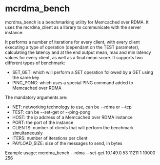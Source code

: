# mcrdma_bench
mcrdma_bench is a benchmarking utility for Memcached over RDMA.
It uses the mcrdma_client as a library to communicate with the server instance.

It performs a number of iterations for every client, with every client executing a type of operation (dependant on the TEST parameter), calculating the latency and at the end output mean, max and min latency values for every client, as well as a final mean score.
It supports two different types of benchmark:
* SET_GET: which will perform a SET operation followed by a GET using the same key
* PING_PONG: which uses a special PING command added to Memcached over RDMA

The mandatory arguments are:
* NET: networking technology to use, can be --rdma or --tcp
* TEST: can be --set-get or --ping-pong
* HOST: the ip address of a Memcached over RDMA instance
* PORT: the port of the instance
* CLIENTS: number of clients that will perform the benchmark simultaneously
* ITERS: number of iterations per client
* PAYLOAD_SIZE: size of the messages to send, in bytes

Example usage:
mcrdma_bench --rdma --set-get 10.149.0.53 11211 1 10000 256